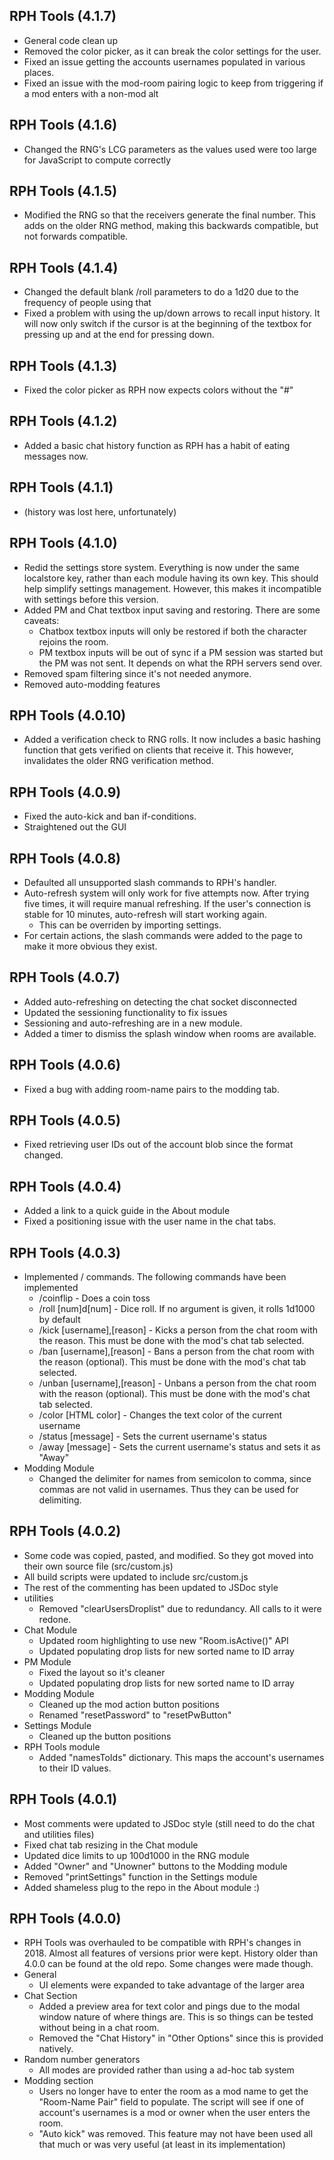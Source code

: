 RPH Tools (4.1.7)
---------------
* General code clean up
* Removed the color picker, as it can break the color settings for the user.
* Fixed an issue getting the accounts usernames populated in various places.
* Fixed an issue with the mod-room pairing logic to keep from triggering if a mod enters with a non-mod alt

RPH Tools (4.1.6)
--------------
* Changed the RNG's LCG parameters as the values used were too large for JavaScript to compute correctly

RPH Tools (4.1.5)
--------------
* Modified the RNG so that the receivers generate the final number. This adds on the older RNG method, making this backwards compatible, but not forwards compatible.

RPH Tools (4.1.4)
--------------
* Changed the default blank /roll parameters to do a 1d20 due to the frequency of people using that
* Fixed a problem with using the up/down arrows to recall input history. It will now only switch if the cursor is at the beginning of the textbox for pressing up and at the end for pressing down.

RPH Tools (4.1.3)
--------------
* Fixed the color picker as RPH now expects colors without the "#"

RPH Tools (4.1.2)
--------------
* Added a basic chat history function as RPH has a habit of eating messages now.

RPH Tools (4.1.1)
--------------
* (history was lost here, unfortunately)

RPH Tools (4.1.0)
--------------
* Redid the settings store system. Everything is now under the same localstore key, rather than each module having its own key. This should help simplify settings management. However, this makes it incompatible with settings before this version.
* Added PM and Chat textbox input saving and restoring. There are some caveats:
  * Chatbox textbox inputs will only be restored if both the character rejoins the room. 
  * PM textbox inputs will be out of sync if a PM session was started but the PM was not sent. It depends on what the RPH servers send over.
* Removed spam filtering since it's not needed anymore.
* Removed auto-modding features

RPH Tools (4.0.10)
--------------
* Added a verification check to RNG rolls. It now includes a basic hashing function that gets verified on clients that receive it. This however, invalidates the older RNG verification method.

RPH Tools (4.0.9)
--------------
* Fixed the auto-kick and ban if-conditions. 
* Straightened out the GUI

RPH Tools (4.0.8)
--------------
* Defaulted all unsupported slash commands to RPH's handler.
* Auto-refresh system will only work for five attempts now. After trying five times, it will require manual refreshing. If the user's connection is stable for 10 minutes, auto-refresh will start working again.
  * This can be overriden by importing settings.
* For certain actions, the slash commands were added to the page to make it more obvious they exist.

RPH Tools (4.0.7)
--------------
* Added auto-refreshing on detecting the chat socket disconnected
* Updated the sessioning functionality to fix issues
* Sessioning and auto-refreshing are in a new module.
* Added a timer to dismiss the splash window when rooms are available.

RPH Tools (4.0.6)
--------------
* Fixed a bug with adding room-name pairs to the modding tab.

RPH Tools (4.0.5)
--------------
* Fixed retrieving user IDs out of the account blob since the format changed.

RPH Tools (4.0.4)
--------------
* Added a link to a quick guide in the About module
* Fixed a positioning issue with the user name in the chat tabs.

RPH Tools (4.0.3)
--------------
* Implemented / commands. The following commands have been implemented
  * /coinflip - Does a coin toss
  * /roll [num]d[num] - Dice roll. If no argument is given, it rolls 1d1000 by default
  * /kick [username],[reason] - Kicks a person from the chat room with the reason. This must be done with the mod's chat tab selected.
  * /ban [username],[reason] - Bans a person from the chat room with the reason (optional). This must be done with the mod's chat tab selected.
  * /unban [username],[reason] - Unbans a person from the chat room with the reason (optional). This must be done with the mod's chat tab selected.
  * /color [HTML color] - Changes the text color of the current username
  * /status [message] - Sets the current username's status
  * /away [message] - Sets the current username's status and sets it as "Away"
* Modding Module
  * Changed the delimiter for names from semicolon to comma, since commas are not valid in usernames. Thus they can be used for delimiting.

RPH Tools (4.0.2)
--------------
* Some code was copied, pasted, and modified. So they got moved into their own source file (src/custom.js)
* All build scripts were updated to include src/custom.js
* The rest of the commenting has been updated to JSDoc style
* utilities
  * Removed "clearUsersDroplist" due to redundancy. All calls to it were redone.
* Chat Module
  * Updated room highlighting to use new "Room.isActive()" API
  * Updated populating drop lists for new sorted name to ID array
* PM Module
  * Fixed the layout so it's cleaner
  * Updated populating drop lists for new sorted name to ID array
* Modding Module
  * Cleaned up the mod action button positions
  * Renamed "resetPassword" to "resetPwButton"
* Settings Module
  * Cleaned up the button positions
* RPH Tools module
  * Added "namesToIds" dictionary. This maps the account's usernames to their ID values.

RPH Tools (4.0.1)
--------------
* Most comments were updated to JSDoc style (still need to do the chat and utilities files)
* Fixed chat tab resizing in the Chat module
* Updated dice limits to up 100d1000 in the RNG module
* Added "Owner" and "Unowner" buttons to the Modding module
* Removed "printSettings" function in the Settings module
* Added shameless plug to the repo in the About module :)

RPH Tools (4.0.0)
--------------
* RPH Tools was overhauled to be compatible with RPH's changes in 2018. Almost all features of versions prior were kept. History older than 4.0.0 can be found at the old repo. Some changes were made though.
* General
  * UI elements were expanded to take advantage of the larger area
* Chat Section
  * Added a preview area for text color and pings due to the modal window nature of where things are. This is so things can be tested without being in a chat room.
  * Removed the "Chat History" in "Other Options" since this is provided natively.
* Random number generators
  * All modes are provided rather than using a ad-hoc tab system
* Modding section
  * Users no longer have to enter the room as a mod name to get the "Room-Name Pair" field to populate. The script will see if one of account's usernames is a mod or owner when the user enters the room.
  * "Auto kick" was removed. This feature may not have been used all that much or was very useful (at least in its implementation)
